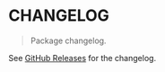 # CHANGELOG

> Package changelog.

See [GitHub Releases](https://github.com/stdlib-js/number-float32-base-from-word/releases) for the changelog.